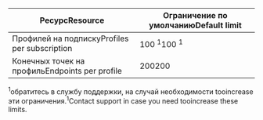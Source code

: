 | <span data-ttu-id="9724d-101">Ресурс</span><span class="sxs-lookup"><span data-stu-id="9724d-101">Resource</span></span> | <span data-ttu-id="9724d-102">Ограничение по умолчанию</span><span class="sxs-lookup"><span data-stu-id="9724d-102">Default limit</span></span> |
| --- | --- |
| <span data-ttu-id="9724d-103">Профилей на подписку</span><span class="sxs-lookup"><span data-stu-id="9724d-103">Profiles per subscription</span></span> |<span data-ttu-id="9724d-104">100 <sup>1</sup></span><span class="sxs-lookup"><span data-stu-id="9724d-104">100 <sup>1</sup></span></span> |
| <span data-ttu-id="9724d-105">Конечных точек на профиль</span><span class="sxs-lookup"><span data-stu-id="9724d-105">Endpoints per profile</span></span> |<span data-ttu-id="9724d-106">200</span><span class="sxs-lookup"><span data-stu-id="9724d-106">200</span></span> |

<span data-ttu-id="9724d-107"><sup>1</sup>обратитесь в службу поддержки, на случай необходимости tooincrease эти ограничения.</span><span class="sxs-lookup"><span data-stu-id="9724d-107"><sup>1</sup>Contact support in case you need tooincrease these limits.</span></span>

